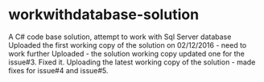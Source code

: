 # workwithdatabase-solution
A C# code base solution, attempt to work with Sql Server database
Uploaded the first working copy of the solution on 02/12/2016 - need to work further
Uploaded - the solution working copy updated one for the issue#3. Fixed it.
Uploading the latest working copy of the solution - made fixes for issue#4 and issue#5.
